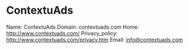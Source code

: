 
# ContextuAds

Name: ContextuAds
Domain: contextuads.com
Home: http://www.contextuads.com/
Privacy_policy: http://www.contextuads.com/privacy.htm
Email: info@contextuads.com
